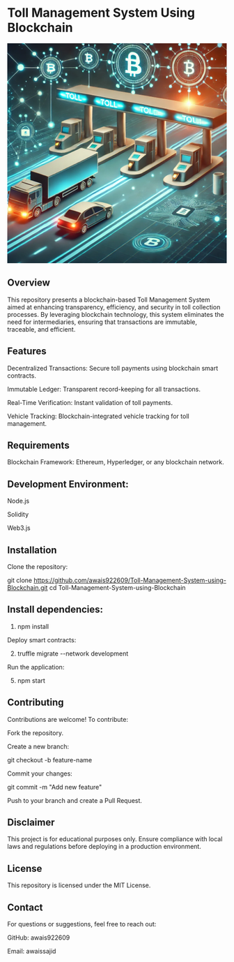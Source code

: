 # Toll Management System Using Blockchain
![Description of the image](https://github.com/awais922609/Toll-Management-System-using-Blockchain/blob/main/3.jpg)


## Overview

This repository presents a blockchain-based Toll Management System aimed at enhancing transparency, efficiency, and security in toll collection processes. By leveraging blockchain technology, this system eliminates the need for intermediaries, ensuring that transactions are immutable, traceable, and efficient.

## Features

Decentralized Transactions: Secure toll payments using blockchain smart contracts.

Immutable Ledger: Transparent record-keeping for all transactions.

Real-Time Verification: Instant validation of toll payments.

Vehicle Tracking: Blockchain-integrated vehicle tracking for toll management.

##  Requirements

Blockchain Framework: Ethereum, Hyperledger, or any blockchain network.

## Development Environment:

Node.js

Solidity

Web3.js

## Installation

Clone the repository:

git clone https://github.com/awais922609/Toll-Management-System-using-Blockchain.git
cd Toll-Management-System-using-Blockchain

## Install dependencies:

1. npm install

Deploy smart contracts:

2. truffle migrate --network development

Run the application:

5. npm start

## Contributing

Contributions are welcome! To contribute:

Fork the repository.

Create a new branch:

git checkout -b feature-name

Commit your changes:

git commit -m "Add new feature"

Push to your branch and create a Pull Request.

## Disclaimer

This project is for educational purposes only. Ensure compliance with local laws and regulations before deploying in a production environment.

## License

This repository is licensed under the MIT License.

## Contact

For questions or suggestions, feel free to reach out:

GitHub: awais922609

Email: awaissajid
